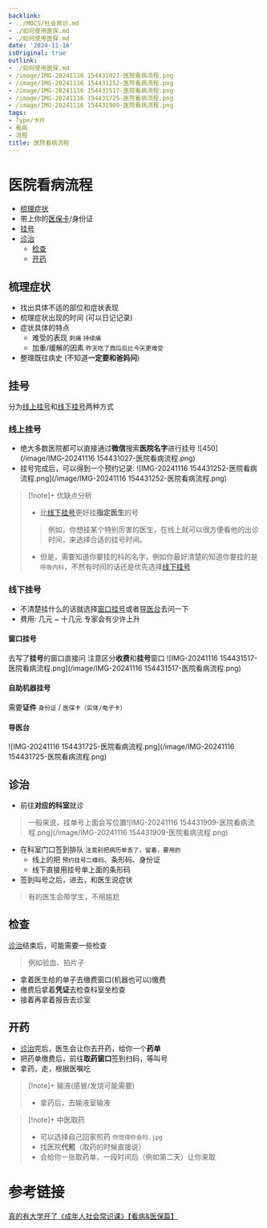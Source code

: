 ```yaml
---
backlink:
- ../MOCS/社会常识.md
- ./如何使用医保.md
- ./如何使用医保.md
date: '2024-11-16'
isOriginal: true
outlink:
- ./如何使用医保.md
- /image/IMG-20241116 154431027-医院看病流程.png
- /image/IMG-20241116 154431252-医院看病流程.png
- /image/IMG-20241116 154431517-医院看病流程.png
- /image/IMG-20241116 154431725-医院看病流程.png
- /image/IMG-20241116 154431909-医院看病流程.png
tags:
- Type/卡片
- 看病
- 流程
title: 医院看病流程
---
```

# 医院看病流程
- [梳理症状](#梳理症状) 
- 带上你的[医保卡](./如何使用医保.md)/身份证
- [挂号](#挂号)
- [诊治](#诊治)
    - [检查](#检查)
    - [开药](#开药)
## 梳理症状
- 找出具体不适的部位和症状表现
- 梳理症状出现的时间 (可以日记记录)
- 症状具体的特点 
    - 难受的表现 `刺痛` `持续痛` 
    - 加重/缓解的因素 `昨天吃了西瓜后比今天更难受`
- 整理既往病史 (不知道**一定要和爸妈问**)
## 挂号
分为[线上挂号](#线上挂号)和[线下挂号](#线下挂号)两种方式
### 线上挂号
- 绝大多数医院都可以直接通过**微信**搜索**医院名字**进行挂号
  ![450](/image/IMG-20241116 154431027-医院看病流程.png)
- 挂号完成后，可以得到一个预约记录:
  ![IMG-20241116 154431252-医院看病流程.png](/image/IMG-20241116 154431252-医院看病流程.png)
> [!note]+ 优缺点分析
> 
> - 比[线下挂号](#线下挂号)更好挂**指定医生**的号
> > 例如，你想挂某个特别厉害的医生，在线上就可以很方便看他的出诊时间，来选择合适的挂号时间。
> - 但是，需要知道你要挂的科的名字，例如你最好清楚的知道你要挂的是 `呼吸内科`，不然有时间的话还是优先选择[线下挂号](#线下挂号)
> 
### 线下挂号 
- 不清楚挂什么的话就选择[窗口挂号](#窗口挂号)或者[导医台](#导医台)去问一下
- 费用: 几元 ~ 十几元 专家会有少许上升
#### 窗口挂号
去写了**挂号**的窗口直接问
注意区分**收费**和**挂号**窗口
![IMG-20241116 154431517-医院看病流程.png](/image/IMG-20241116 154431517-医院看病流程.png)
#### 自助机器挂号
需要**证件** `身份证` / `医保卡（实体/电子卡）`
#### 导医台
![IMG-20241116 154431725-医院看病流程.png](/image/IMG-20241116 154431725-医院看病流程.png)
## 诊治
- 前往**对应的科室**就诊
> 一般来说，挂单号上面会写位置![IMG-20241116 154431909-医院看病流程.png](/image/IMG-20241116 154431909-医院看病流程.png)

- 在科室门口签到排队 `注意别把病历单丢了，留着，要用的`
    - 线上的把 `预约挂号二维码`、条形码、身份证
    - 线下直接用挂号单上面的条形码
- 签到叫号之后，进去，和医生说症状 
> 有的医生会带学生，不用尴尬
## 检查
[诊治](#诊治)结束后，可能需要一些检查
> 例如验血、拍片子

- 拿着医生给的单子去缴费窗口(机器也可以)缴费
- 缴费后拿着**凭证**去检查科室坐检查
- 接着再拿着报告去诊室
## 开药
- [诊治](#诊治)完后，医生会让你去开药，给你一个**药单**
- 把药单缴费后，前往**取药窗口**签到扫码，等叫号
- 拿药，走，根据医嘱吃
> [!note]+ 输液(感冒/发烧可能需要)
> - 拿药后，去输液室输液

 > [!note]+ 中医取药
> - 可以选择自己回家煎药 `你觉得你会吗.jpg`
> - 找医院**代煎**（取药的时候直接说）
> - 会给你一张取药单，一段时间后（例如第二天）让你来取

# 参考链接
[真的有大学开了《成年人社会常识课》【看病&医保篇】](https://www.bilibili.com/video/BV1eWxneME3Q)